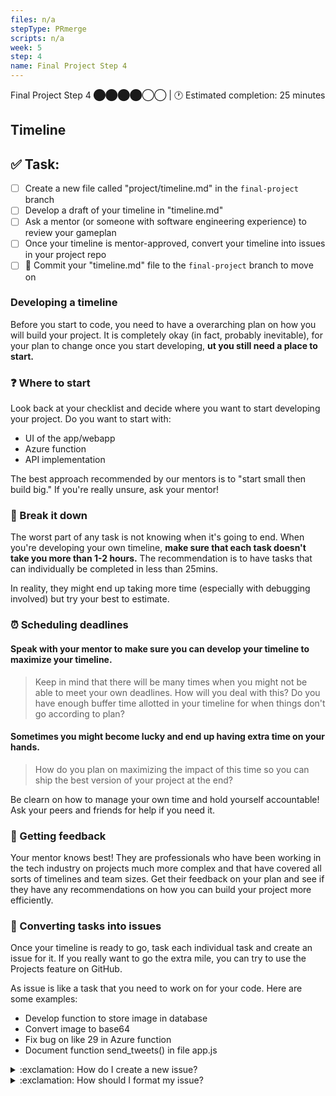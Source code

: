 ```yaml
---
files: n/a
stepType: PRmerge
scripts: n/a
week: 5
step: 4
name: Final Project Step 4
---
```

Final Project Step 4 ⬤⬤⬤⬤◯◯ | 🕐 Estimated completion: 25 minutes

## Timeline

## ✅  Task:

- [ ] Create a new file called "project/timeline.md" in the `final-project` branch
- [ ] Develop a draft of your timeline in "timeline.md"
- [ ] Ask a mentor (or someone with software engineering experience) to review your gameplan
- [ ] Once your timeline is mentor-approved, convert your timeline into issues in your project repo
- [ ] 🚀 Commit your "timeline.md" file to the  `final-project` branch to move on

### Developing a timeline

Before you start to code, you need to have a overarching plan on how you will build your project. It is completely okay (in fact, probably inevitable), for your plan to change once you start developing, **ut you still need a place to start.**

### :question: Where to start

Look back at your checklist and decide where you want to start developing your project. Do you want to start with:
- UI of the app/webapp
- Azure function
- API implementation

The best approach recommended by our mentors is to "start small then build big." If you're really unsure, ask your mentor!

### 🥧 Break it down

The worst part of any task is not knowing when it's going to end. When you're developing your own timeline, **make sure that each task doesn't take you more than 1-2 hours.** The recommendation is to have tasks that can individually be completed in less than 25mins.

In reality, they might end up taking more time (especially with debugging involved) but try your best to estimate.

### ⏰ Scheduling deadlines

#### Speak with your mentor to make sure you can develop your timeline to maximize your timeline. 
> Keep in mind that there will be many times when you might not be able to meet your own deadlines. How will you deal with this? Do you have enough buffer time allotted in your timeline for when things don't go according to plan?

#### Sometimes you might become lucky and end up having extra time on your hands. 
> How do you plan on maximizing the impact of this time so you can ship the best version of your project at the end?

Be clearn on how to manage your own time and hold yourself accountable! Ask your peers and friends for help if you need it.

### 📢 Getting feedback

Your mentor knows best! They are professionals who have been working in the tech industry on projects much more complex and that have covered all sorts of timelines and team sizes. Get their feedback on your plan and see if they have any recommendations on how you can build your project more efficiently.

### 🔄 Converting tasks into issues

Once your timeline is ready to go, task each individual task and create an issue for it. If you really want to go the extra mile, you can try to use the Projects feature on GitHub.

As issue is like a task that you need to work on for your code. Here are some examples:
- Develop function to store image in database
- Convert image to base64
- Fix bug on like 29 in Azure function
- Document function send_tweets() in file app.js

<details>
<summary>:exclamation: How do I create a new issue?</summary>
</br>

<img width="1431" alt="Screen Shot 2021-06-03 at 1 32 11 PM" src="https://user-images.githubusercontent.com/28051494/120708186-215c2400-c470-11eb-8824-76bab5be6a9e.png">

1. At the top menu, click on Issues.
2. Click on the green button that called "New Issue"
3. In the title, write a brief description of what needs to be done (look at the list above)
4. Within the issue (where it says `Write a comment`) write down more details (checklist) of what needs to be completed for this issue to be done
5. Click on the green "Submit new isuse" button
<br><br/>
</details>

<details>
<summary>:exclamation: How should I format my issue?</summary>
    </br>
When you're planning, it's good to have an idea of how you want to execute these issues. Below is an example of an issue template (in markdown) that you can use to organize your issues.

```
# Description
[Replace with description]

**ETA:**
> How long do you think it will take to complete this?
[Replace with eta]

# Objective:
> Checklist of everything you need to do to complete this issue
- [ ] [Replace with small task  1]
- [ ] [Replace with small task  2]
- [ ] [Replace with small task  3]
```
<br><br/>
</details>
